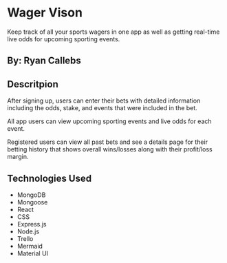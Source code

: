 # Wager Vison
Keep track of all your sports wagers in one app as well as getting real-time live odds for upcoming sporting events.

## By: Ryan Callebs

## Descritpion

After signing up, users can enter their bets with detailed information including the odds, stake, and events that were included in the bet.

All app users can view upcoming sporting events and live odds for each event.

Registered users can view all past bets and see a details page for their betting history that shows overall wins/losses along with their profit/loss margin.

## Technologies Used
-  MongoDB
- Mongoose
- React
- CSS
- Express.js
- Node.js
- Trello
- Mermaid
- Material UI
